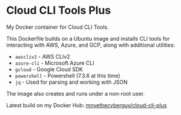 # Cloud CLI Tools Plus

My Docker container for Cloud CLI Tools.

This Dockerfile builds on a Ubuntu image and installs CLI tools for interacting with AWS, Azure, and GCP, along with additional utilities:

- `awscliv2` - AWS CLIv2
- `azure-cli` - Microsoft Azure CLI
- `gcloud` - Google Cloud SDK
- `powershell` - Powershell (7.3.6 at this time)
- `jq` - Used for parsing and working with JSON

The image also creates and runs under a non-root user.

Latest build on my Docker Hub: [mnyethecyberguy/cloud-cli-plus](https://hub.docker.com/r/mnyethecyberguy/cloud-cli-plus)